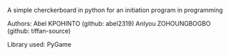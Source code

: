 A simple cherckerboard in python for an initiation program in programming

Authors:
	Abel KPOHINTO (github: abel2319)
	Anlyou ZOHOUNGBOGBO (github: tiffan-source)

Library used: PyGame
